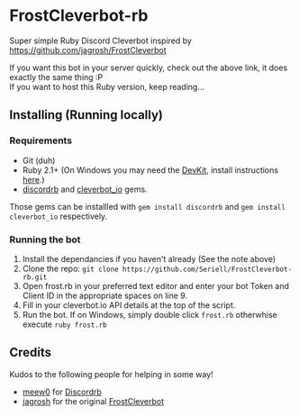 # FrostCleverbot-rb
Super simple Ruby Discord Cleverbot inspired by https://github.com/jagrosh/FrostCleverbot

If you want this bot in your server quickly, check out the above link, it does exactly the same thing :P<br />
If you want to host this Ruby version, keep reading...

## Installing (Running locally)

### Requirements
- Git (duh)
- Ruby 2.1+ (On Windows you may need the [DevKit](http://rubyinstaller.org/downloads/), install instructions [here](https://github.com/oneclick/rubyinstaller/wiki/Development-Kit#quick-start).)
- [discordrb](https://github.com/meew0/discordrb) and [cleverbot_io](https://github.com/CleverbotIO/ruby-cleverbot.io) gems.

Those gems can be installled with `gem install discordrb` and `gem install cleverbot_io` respectively.

### Running the bot

1. Install the dependancies if you haven't already (See the note above)
2. Clone the repo: `git clone https://github.com/Seriell/FrostCleverbot-rb.git`
3. Open frost.rb in your preferred text editor and enter your bot Token and Client ID in the appropriate spaces on line 9.
4. Fill in your cleverbot.io API details at the top of the script.
5. Run the bot. If on Windows, simply double click `frost.rb` otherwhise execute `ruby frost.rb`

## Credits
Kudos to the following people for helping in some way!

- [meew0](https://github.com/meew0) for [Discordrb](https://github.com/meew0/discordrb)
- [jagrosh](https://github.com/jagrosh) for the original [FrostCleverbot](https://github.com/jagrosh/FrostCleverbot)
